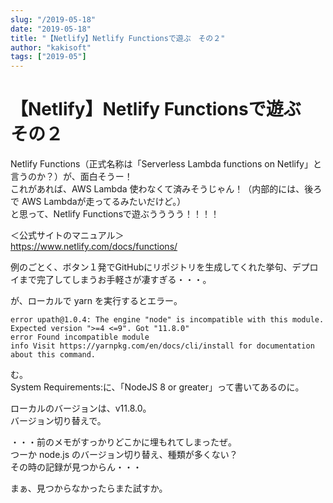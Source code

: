 ```yaml
---
slug: "/2019-05-18"
date: "2019-05-18"
title: "【Netlify】Netlify Functionsで遊ぶ　その２"
author: "kakisoft"
tags: ["2019-05"]
---
```

# 【Netlify】Netlify Functionsで遊ぶ　その２

Netlify Functions（正式名称は「Serverless Lambda functions on Netlify」と言うのか？）が、面白そうー！  
これがあれば、AWS Lambda 使わなくて済みそうじゃん！（内部的には、後ろで AWS Lambdaが走ってるみたいだけど。）  
と思って、Netlify Functionsで遊ぶうううう！！！！

＜公式サイトのマニュアル＞  
<https://www.netlify.com/docs/functions/>  

例のごとく、ボタン１発でGitHubにリポジトリを生成してくれた挙句、デプロイまで完了してしまうお手軽さが凄すぎる・・・。  

が、ローカルで yarn を実行するとエラー。  

```
error upath@1.0.4: The engine "node" is incompatible with this module. Expected version ">=4 <=9". Got "11.8.0"
error Found incompatible module
info Visit https://yarnpkg.com/en/docs/cli/install for documentation about this command.
```

む。  
System Requirements:に、「NodeJS 8 or greater」って書いてあるのに。  

ローカルのバージョンは、v11.8.0。  
バージョン切り替えで。  

・・・前のメモがすっかりどこかに埋もれてしまったぜ。  
つーか node.js のバージョン切り替え、種類が多くない？  
その時の記録が見つからん・・・  

まぁ、見つからなかったらまた試すか。  

